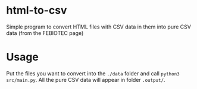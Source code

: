 # html-to-csv
Simple program to convert HTML files with CSV data in them into pure CSV data (from the FEBIOTEC page)

# Usage 
Put the files you want to convert into the `./data` folder and call `python3 src/main.py`. All the pure CSV data will 
appear in folder `.output/`.   